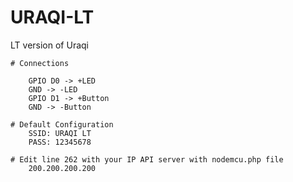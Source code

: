 # URAQI-LT
LT version of Uraqi

	# Connections

		GPIO D0 -> +LED
		GND -> -LED
		GPIO D1 -> +Button
		GND -> -Button

	# Default Configuration
		SSID: URAQI LT 
		PASS: 12345678

	# Edit line 262 with your IP API server with nodemcu.php file
		200.200.200.200 
